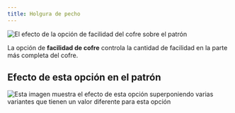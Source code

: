 ```yaml
---
title: Holgura de pecho
---
```


![El efecto de la opción de facilidad del cofre sobre el patrón](sample.png)

La opción de **facilidad de cofre** controla la cantidad de facilidad en la parte más completa del cofre.

## Efecto de esta opción en el patrón

![Esta imagen muestra el efecto de esta opción superponiendo varias variantes que tienen un valor diferente para esta opción](bella_chestease_sample.svg "Efecto de esta opción en el patrón")

